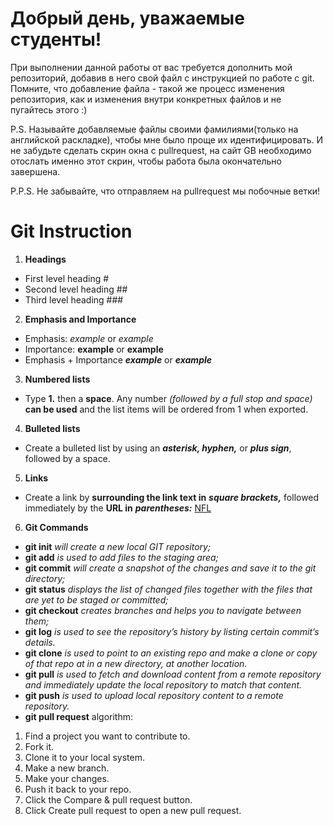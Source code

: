 # Добрый день, уважаемые студенты! 
  При выполнении данной работы от вас требуется дополнить мой репозиторий, добавив в него свой файл с инструкцией по работе с git. Помните, что добавление файла - такой же процесс изменения репозитория, как и изменения внутри конкретных файлов и не пугайтесь этого :)

  P.S. Называйте добавляемые файлы своими фамилиями(только на английской раскладке), чтобы мне было проще их идентифицировать. И не забудьте сделать скрин окна с pullrequest, на сайт GB необходимо отослать именно этот скрин, чтобы работа была окончательно завершена.

  P.P.S. Не забывайте, что отправляем на pullrequest мы побочные ветки!

# Git Instruction
1. **Headings**
* First level heading #
* Second level heading ##
* Third level heading ###
2. **Emphasis and Importance**
* Emphasis: *example* or _example_
* Importance: **example** or __example__
* Emphasis + Importance ***example*** or ___example___
3. **Numbered lists**
* Type **1.** then a **space**. Any number *(followed by a full stop and space)* **can be used** and the list items will be ordered from 1 when exported.
4. **Bulleted lists**
* Create a bulleted list by using an ***asterisk, hyphen,*** or ***plus sign***, followed by a space.
5. **Links**
* Create a link by **surrounding the link text in** ***square brackets,*** followed immediately by the **URL in** ***parentheses:*** [NFL](http://nfl.com/)
6. **Git Commands**
* **git init** *will create a new local GIT repository;*
* **git add** *is used to add files to the staging area;*
* **git commit** *will create a snapshot of the changes and save it to the git directory;*
* **git status** *displays the list of changed files together with the files that are yet to be staged or committed;*
* **git checkout** *creates branches and helps you to navigate between them;*
* **git log** *is used to see the repository’s history by listing certain commit’s details.*
* **git clone** *is used to point to an existing repo and make a clone or copy of that repo at in a new directory, at another location.*
* **git pull** *is used to fetch and download content from a remote repository and immediately update the local repository to match that content.*
* **git push** *is used to upload local repository content to a remote repository.*
* **git pull request** algorithm:
1. Find a project you want to contribute to.
2. Fork it.
3. Clone it to your local system.
4. Make a new branch.
5. Make your changes.
6. Push it back to your repo.
7. Click the Compare & pull request button.
8. Click Create pull request to open a new pull request.
